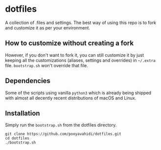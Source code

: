 # dotfiles
A collection of .files and settings. The best way of using this repo is to fork and customize it as per your environment.

## How to customize without creating a fork
However, if you don't want to fork it, you can still customize it by just keeping all the customizations (aliases, settings and overrides) in `~/.extra` file. `bootstrap.sh` won't override that file.

## Dependencies
Some of the scripts using vanilla `python3` which is already being shipped with almost all decently recent distributions of macOS and Linux.

## Installation
Simply run the `bootstrap.sh` from the dotfiles directory.
```
git clone https://github.com/pooyavahidi/dotfiles.git
cd dotfiles
./bootstrap.sh
```